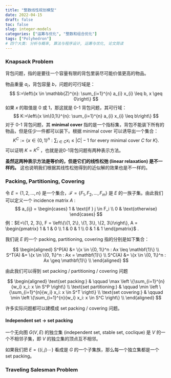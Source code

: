 ```yaml
---
title: "整数线性规划模型"
date: 2022-04-15
draft: false
toc: false
slug: integer-models
categories: ["运筹与优化", "整数和组合优化"]
tags: ["Polyhedron"]
# 四个大类: 分析与概率, 算法与程序设计, 运筹与优化, 论文简读
---
```


### Knapsack Problem

背包问题，指的是要往一个容量有限的背包里装尽可能价值更高的物品。

物品重量 $a_i$，背包容量 $b$，问题的可行域是：
$$
S:=\left\{x \in \mathbb{Z}^{n}: \sum_{i=1}^{n} a_{i} x_{i} \leq b, x \geq 0\right\}
$$
如果 $x$ 的取值是 0 或 1，那这就是 0-1 背包问题，其可行域：
$$
K:=\left\{x \in\{0,1\}^{n}: \sum_{i=1}^{n} a_{i} x_{i} \leq b\right\}
$$
对于 0-1 背包问题，其 **minimal cover** 指的是一个指标集，背包不能装下所有的物品，但是任少一件都可以装下。根据 minimal cover 可以诱导出一个集合：
$$
K^{C}:=\left\{x \in\{0,1\}^{n}: \sum_{i \in C} x_{i} \leq|C|-1 \text { for every minimal cover } C \text { for } K\right\} .
$$
可以证明 $K=K^C$ ，也就是说0-1背包问题有两种表示方法。

**虽然这两种表示方法是等价的，但是它们的线性松弛 (linear relaxation) 是不一样的。** 这也说明我们根据其线性松弛得到的近似解的效果也是不一样的。

### Packing, Partitioning, Covering

令 $E=\{1, 2, \dots, n\}$ 是一个集合，$\mathcal{F}=\{F_1, F_2, \dots, F_m\}$ 是 $E$ 的一族子集。由此我们可以定义一个 incidence matrix $A$ :
$$
a_{ij} = \begin{cases}
1 & \text{if } j \in F_i \\
0 & \text{otherwise}
\end{cases}
$$
例：$E=\{1, 2, 3\}, F = \left\{\{1, 2\}, \{1, 3\}, \{2, 3\}\right\}, A = \begin{pmatrix} 1 & 1 & 0 \\ 1 & 0 & 1 \\ 0 & 1 & 1 \end{pmatrix}$ .

我们说 $E$ 的一个 packing, partitioning, covering 指的分别是如下集合：

$$
\begin{aligned}
S^P(A) &= \{x \in \{0, 1\}^n : Ax \leq \mathbf{1}\} \\
S^T(A) &= \{x \in \{0, 1\}^n : Ax = \mathbf{1}\} \\
S^C(A) &= \{x \in \{0, 1\}^n : Ax \geq \mathbf{1}\} \\
\end{aligned}
$$

由此我们可以得到 set packing / partitioning / covering 问题

$$
\begin{aligned}
\text{set packing:} & \qquad \max \left \{\sum_{i=1}^{n}{w_i} x_i: x \in S^P \right\} \\
\text{set partitioning:} & \qquad \min \left \{\sum_{i=1}^{n}{w_i} x_i: x \in S^T \right\} \\
\text{set covering:} & \qquad \min \left \{\sum_{i=1}^{n}{w_i} x_i: x \in S^C \right\} \\
\end{aligned}
$$

许多实际问题都可以建模成 set packing / covering 问题。

#### Independent set -> set packing

一个无向图 $G(V, E)$ 的独立集 (independent set, stable set, coclique) 是 $V$ 的一个不相邻子集，即 $V$ 的独立集的顶点互不相邻。

如果我们把 $E=\{(i, j) \cdots\}$ 看成是 $G$ 的一个子集族，那么每一个独立集都是一个 set packing。





### Traveling Salesman Problem





